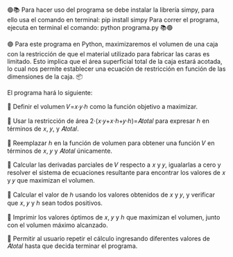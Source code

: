🟢📚 Para hacer uso del programa se debe instalar la librería simpy, para ello usa el comando en terminal:
pip install simpy
Para correr el programa, ejecuta en terminal el comando:
python programa.py 📚🟢


🟣 Para este programa en Python, maximizaremos el volumen de una caja con la restricción de que el material utilizado para fabricar las caras es limitado. 
Esto implica que el área superficial total de la caja estará acotada, lo cual nos permite establecer una ecuación de restricción en función de las dimensiones de la caja. 📦

El programa hará lo siguiente:


🔹 Definir el volumen 
𝑉=𝑥⋅𝑦⋅ℎ como la función objetivo a maximizar.


🔹 Usar la restricción de área 2⋅(𝑥⋅𝑦+𝑥⋅ℎ+𝑦⋅ℎ)=𝐴𝑡𝑜𝑡𝑎𝑙 para expresar ℎ en términos de 𝑥, 𝑦, y 𝐴𝑡𝑜𝑡𝑎𝑙​.


🔹 Reemplazar 
ℎ en la función de volumen para obtener una función 𝑉 en términos de 𝑥, 𝑦 y 𝐴𝑡𝑜𝑡𝑎𝑙​ únicamente.

🔹 Calcular las derivadas parciales de 𝑉 respecto a 𝑥 y 𝑦, igualarlas a cero y resolver el sistema de ecuaciones resultante para encontrar los valores de 𝑥 y 𝑦 que maximizan el volumen.


🔹 Calcular el valor de ℎ usando los valores obtenidos de 𝑥 y 𝑦, y verificar que 𝑥, 𝑦 y ℎ sean todos positivos.

🔹 Imprimir los valores óptimos de 𝑥, 𝑦 y ℎ que maximizan el volumen, junto con el volumen máximo alcanzado.

🔹 Permitir al usuario repetir el cálculo ingresando diferentes valores de 𝐴𝑡𝑜𝑡𝑎𝑙​ hasta que decida terminar el programa.
